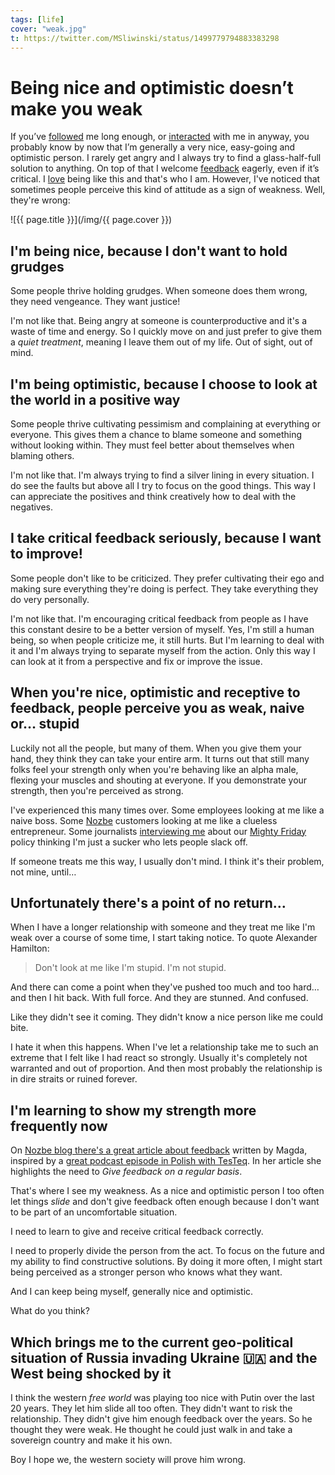 ```yaml
---
tags: [life]
cover: "weak.jpg"
t: https://twitter.com/MSliwinski/status/1499779794883383298
---
```


# Being nice and optimistic doesn’t make you weak

If you’ve [followed](/about) me long enough, or [interacted](/guest/) with me in anyway, you probably know by now that I’m generally a very nice, easy-going and optimistic person. I rarely get angry and I always try to find a glass-half-full solution to anything. On top of that I welcome [feedback](/contact) eagerly, even if it’s critical. I [love](/5-loves/) being like this and that's who I am. However, I've noticed that sometimes people perceive this kind of attitude as a sign of weakness. Well, they're wrong:

<!--More-->

![{{ page.title }}](/img/{{ page.cover }})

## I'm being nice, because I don't want to hold grudges

Some people thrive holding grudges. When someone does them wrong, they need vengeance. They want justice!

I'm not like that. Being angry at someone is counterproductive and it's a waste of time and energy. So I quickly move on and just prefer to give them a *quiet treatment*, meaning I leave them out of my life. Out of sight, out of mind.

## I'm being optimistic, because I choose to look at the world in a positive way

Some people thrive cultivating pessimism and complaining at everything or everyone. This gives them a chance to blame someone and something without looking within. They must feel better about themselves when blaming others.

I'm not like that. I'm always trying to find a silver lining in every situation. I do see the faults but above all I try to focus on the good things. This way I can appreciate the positives and think creatively how to deal with the negatives.

## I take critical feedback seriously, because I want to improve!

Some people don't like to be criticized. They prefer cultivating their ego and making sure everything they're doing is perfect. They take everything they do very personally.

I'm not like that. I'm encouraging critical feedback from people as I have this constant desire to be a better version of myself. Yes, I'm still a human being, so when people criticize me, it still hurts. But I'm learning to deal with it and I'm always trying to separate myself from the action. Only this way I can look at it from a perspective and fix or improve the issue.

## When you're nice, optimistic and receptive to feedback, people perceive you as weak, naive or… stupid

Luckily not all the people, but many of them. When you give them your hand, they think they can take your entire arm. It turns out that still many folks feel your strength only when you're behaving like an alpha male, flexing your muscles and shouting at everyone. If you demonstrate your strength, then you're perceived as strong.

I've experienced this many times over. Some employees looking at me like a naive boss. Some [Nozbe][n] customers looking at me like a clueless entrepreneur. Some journalists [interviewing me](/guest/) about our [Mighty Friday](/tgif/) policy thinking I'm just a sucker who lets people slack off.

If someone treats me this way, I usually don't mind. I think it's their problem, not mine, until…

## Unfortunately there's a point of no return…

When I have a longer relationship with someone and they treat me like I'm weak over a course of some time, I start taking notice. To quote Alexander Hamilton:

> Don't look at me like I'm stupid. I'm not stupid.

And there can come a point when they've pushed too much and too hard… and then I hit back. With full force. And they are stunned. And confused.

Like they didn't see it coming. They didn't know a nice person like me could bite.

I hate it when this happens. When I've let a relationship take me to such an extreme that I felt like I had react so strongly. Usually it's completely not warranted and out of proportion. And then most probably the relationship is in dire straits or ruined forever.

## I'm learning to show my strength more frequently now

On [Nozbe blog there's a great article about feedback](https://nozbe.com/feedback/?c=michaelteam) written by Magda, inspired by a [great podcast episode in Polish with TesTeq](https://niemabiura.pl/36). In her article she highlights the need to *Give feedback on a regular basis*.

That's where I see my weakness. As a nice and optimistic person I too often let things *slide* and don't give feedback often enough because I don't want to be part of an uncomfortable situation.

I need to learn to give and receive critical feedback correctly.  

I need to properly divide the person from the act. To focus on the future and my ability to find constructive solutions. By doing it more often, I might start being perceived as a stronger person who knows what they want.

And I can keep being myself, generally nice and optimistic.

What do you think?

## Which brings me to the current geo-political situation of Russia invading Ukraine 🇺🇦 and the West being shocked by it

I think the western *free world* was playing too nice with Putin over the last 20 years. They let him slide all too often. They didn't want to risk the relationship. They didn't give him enough feedback over the years. So he thought they were weak. He thought he could just walk in and take a sovereign country and make it his own.

Boy I hope we, the western society will prove him wrong.

[n]: https://michael.gratis/nozbe
[np]: https://michael.gratis/nozbepersonal